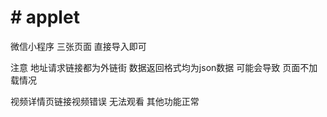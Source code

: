 # # applet
<P>微信小程序 三张页面 直接导入即可 </P>
<p>注意 地址请求链接都为外链街 数据返回格式均为json数据 可能会导致 页面不加载情况</P>
<p>视频详情页链接视频错误 无法观看 其他功能正常</p>
